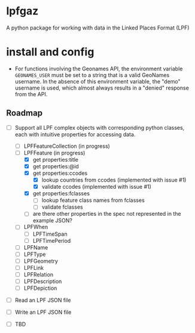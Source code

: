 # lpfgaz

A python package for working with data in the Linked Places Format (LPF)

# install and config

- For functions involving the Geonames API, the environment variable `GEONAMES_USER` must be set to a string that is a valid GeoNames username. In the absence of this environment variable, the "demo" username is used, which almost always results in a "denied" response from the API.

## Roadmap

- [ ] Support all LPF complex objects with corresponding python classes, each with intuitive properties for accessing data.
    - [ ] LPFFeatureCollection (in progress)
    - [ ] LPFFeature (in progress)
        - [x] get properties:title
        - [x] get properties:@id
        - [x] get properties:ccodes
            - [x] lookup countries from ccodes (implemented with issue #1)
            - [x] validate ccodes (implemented with issue #1)
        - [x] get properties:fclasses
            - [ ] lookup feature class names from fclasses
            - [ ] validate fclasses
        - [ ] are there other properties in the spec not represented in the example JSON?

    - [ ] LPFWhen
        - [ ] LPFTimeSpan
        - [ ] LPFTimePeriod
    - [ ] LPFName
    - [ ] LPFType
    - [ ] LPFGeometry
    - [ ] LPFLink
    - [ ] LPFRelation
    - [ ] LPFDescription
    - [ ] LPFDepiction

- [ ] Read an LPF JSON file

- [ ] Write an LPF JSON file

- [ ] TBD



